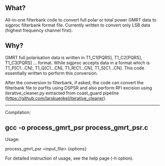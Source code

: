 What?
-------------
All-in-one filterbank code to convert full polar or total power
GMRT data to sigproc filterbank format file. Currently written 
to convert only LSB data (highest frequency channel first).

Why?
-------------
GMRT full polarisation data is written in T1_C1[PQRS], T1_C2[PQRS], 
T1_C3[PQRS] ... format. While sigproc accepts data in a format which
is T1_P[C1...CN], T1_Q[C1...CN], T1_R[C1...CN], T1_S[C1...CN]. This
code essentially written to perform this conversion. 

After the conversion to filterbank, if asked, the code can convert
the filterbank file to psrfits using  DSPSR and also perform  RFI
excision using iterative_cleaner.py extracted from coast_guard 
pipeline (https://github.com/larskuenkel/iterative_cleaner).

------
Compilation:

gcc -o process_gmrt_psr process_gmrt_psr.c 
------
Usage:

process_gmrt_psr <input_file> {options}

For detailed instruction of usage, see the help page (-h option).

